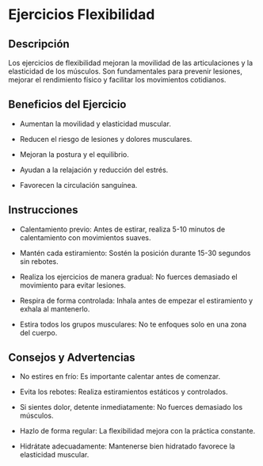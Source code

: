 # Ejercicios Flexibilidad

## Descripción

Los ejercicios de flexibilidad mejoran la movilidad de las articulaciones y la elasticidad de los músculos. Son fundamentales para prevenir lesiones, mejorar el rendimiento físico y facilitar los movimientos cotidianos.

## Beneficios del Ejercicio

- Aumentan la movilidad y elasticidad muscular.

- Reducen el riesgo de lesiones y dolores musculares.

- Mejoran la postura y el equilibrio.

- Ayudan a la relajación y reducción del estrés.

- Favorecen la circulación sanguínea.

## Instrucciones

- Calentamiento previo: Antes de estirar, realiza 5-10 minutos de calentamiento con movimientos suaves.

- Mantén cada estiramiento: Sostén la posición durante 15-30 segundos sin rebotes.

- Realiza los ejercicios de manera gradual: No fuerces demasiado el movimiento para evitar lesiones.

- Respira de forma controlada: Inhala antes de empezar el estiramiento y exhala al mantenerlo.

- Estira todos los grupos musculares: No te enfoques solo en una zona del cuerpo.

## Consejos y Advertencias

- No estires en frío: Es importante calentar antes de comenzar.

- Evita los rebotes: Realiza estiramientos estáticos y controlados.

- Si sientes dolor, detente inmediatamente: No fuerces demasiado los músculos.

- Hazlo de forma regular: La flexibilidad mejora con la práctica constante.

- Hidrátate adecuadamente: Mantenerse bien hidratado favorece la elasticidad muscular.
